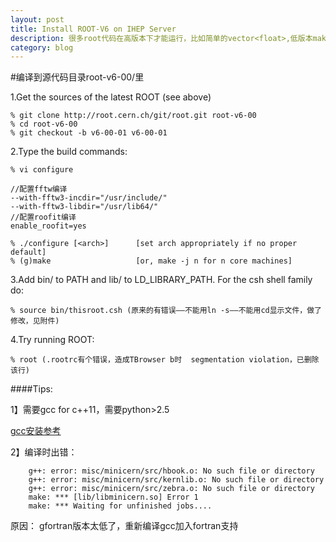 ```yaml
---
layout: post
title: Install ROOT-V6 on IHEP Server
description: 很多root代码在高版本下才能运行，比如简单的vector<float>,低版本make时可成功，但运行时有bug
category: blog 
---
```


#编译到源代码目录root-v6-00/里

1.Get the sources of the latest ROOT (see above)

    % git clone http://root.cern.ch/git/root.git root-v6-00
    % cd root-v6-00
    % git checkout -b v6-00-01 v6-00-01

2.Type the build commands:

    % vi configure 

    //配置fftw编译
    --with-fftw3-incdir="/usr/include/"
    --with-fftw3-libdir="/usr/lib64/"
    //配置roofit编译
    enable_roofit=yes

    % ./configure [<arch>]      [set arch appropriately if no proper default]
    % (g)make                   [or, make -j n for n core machines]

3.Add bin/ to PATH and lib/ to LD_LIBRARY_PATH. For the csh shell family do:

    % source bin/thisroot.csh (原来的有错误——不能用ln -s——不能用cd显示文件，做了修改，见附件)

4.Try running ROOT:

    % root (.rootrc有个错误，造成TBrowser b时  segmentation violation，已删除该行)

####Tips:

1】需要gcc for c++11，需要python>2.5

[gcc安装参考](http://ldengjie.github.io/compile-gcc/)

2】编译时出错：

```
    g++: error: misc/minicern/src/hbook.o: No such file or directory
    g++: error: misc/minicern/src/kernlib.o: No such file or directory
    g++: error: misc/minicern/src/zebra.o: No such file or directory
    make: *** [lib/libminicern.so] Error 1
    make: *** Waiting for unfinished jobs....
```

原因： gfortran版本太低了，重新编译gcc加入fortran支持
